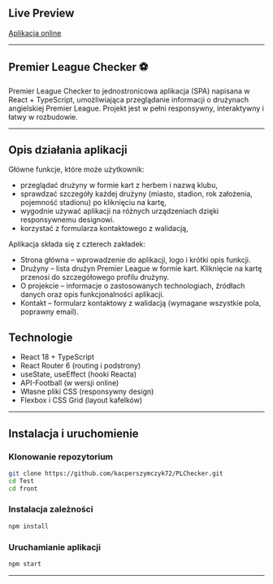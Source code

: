 ## Live Preview

[Aplikacja online](https://kacperszymczyk72.github.io)

---

## Premier League Checker ⚽

Premier League Checker to jednostronicowa aplikacja (SPA) napisana w React + TypeScript, umożliwiająca przeglądanie informacji o drużynach angielskiej Premier League. Projekt jest w pełni responsywny, interaktywny i łatwy w rozbudowie.

---

## Opis działania aplikacji
Główne funkcje, które może użytkownik:
- przeglądać drużyny w formie kart z herbem i nazwą klubu,
- sprawdzać szczegóły każdej drużyny (miasto, stadion, rok założenia, pojemność stadionu) po kliknięciu na kartę,
- wygodnie używać aplikacji na różnych urządzeniach dzięki responsywnemu designowi.
- korzystać z formularza kontaktowego z walidacją,

Aplikacja składa się z czterech zakładek:
- Strona główna – wprowadzenie do aplikacji, logo i krótki opis funkcji.
- Drużyny – lista drużyn Premier League w formie kart. Kliknięcie na kartę przenosi do szczegółowego profilu drużyny.
- O projekcie – informacje o zastosowanych technologiach, źródłach danych oraz opis funkcjonalności aplikacji.
- Kontakt – formularz kontaktowy z walidacją (wymagane wszystkie pola, poprawny email).

## Technologie

- React 18 + TypeScript
- React Router 6 (routing i podstrony)
- useState, useEffect (hooki Reacta)
- API-Football (w wersji online)
- Własne pliki CSS (responsywny design)
- Flexbox i CSS Grid (layout kafelków)

---

## Instalacja i uruchomienie

### Klonowanie repozytorium
```bash
git clone https://github.com/kacperszymczyk72/PLChecker.git
cd Test
cd front
```

### Instalacja zależności
```bash
npm install
```

### Uruchamianie aplikacji

```bash
npm start
```

---